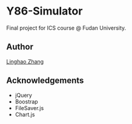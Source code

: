 # Y86-Simulator
Final project for ICS course @ Fudan University.

## Author
[Linghao Zhang](https://github.com/dnc1994)

## Acknowledgements
- jQuery
- Boostrap
- FileSaver.js
- Chart.js

